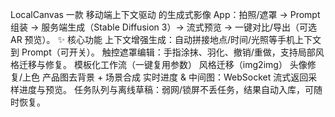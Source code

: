 LocalCanvas
一款 移动端上下文驱动 的生成式影像 App：拍照/遮罩 → Prompt 组装 → 服务端生成（Stable Diffusion 3）→ 流式预览 → 一键对比/导出（可选 AR 预览）。
✨ 核心功能
上下文增强生成：自动拼接地点/时间/光照等手机上下文到 Prompt（可开关）。
触控遮罩编辑：手指涂抹、羽化、撤销/重做，支持局部风格迁移与修复。
模板化工作流（一键复用参数）
风格迁移（img2img）
头像修复/上色
产品图去背景 + 场景合成
实时进度 & 中间图：WebSocket 流式返回采样进度与预览。
任务队列与离线草稿：弱网/锁屏不丢任务，结果自动入库，可随时恢复。
